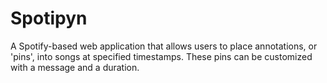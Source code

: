 # Spotipyn
A Spotify-based web application that allows users to place annotations, or 'pins', into songs at specified timestamps. These pins can be customized with a message and a duration.

